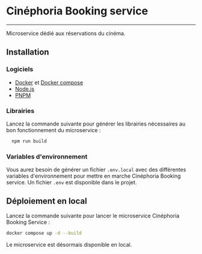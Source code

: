 # Cinéphoria Booking service
___

Microservice dédié aux réservations du cinéma.

## Installation

### Logiciels
- [Docker](https://www.docker.com/) et [Docker compose](https://docs.docker.com/compose/)
- [Node.js](https://nodejs.org)
- [PNPM](https://pnpm.io/)

### Librairies

Lancez la commande suivante pour générer les librairies nécessaires au bon fonctionnement du microservice :

```bash
  npm run build
```

### Variables d'environnement

Vous aurez besoin de générer un fichier `.env.local` avec des différentes variables d'environnement pour mettre en 
marche Cinéphoria Booking service.
Un fichier `.env` est disponible dans le projet.

## Déploiement en local

Lancez la commande suivante pour lancer le microservice Cinéphoria Booking Service :

```bash
docker compose up -d --build
```

Le microservice est désormais disponible en local.